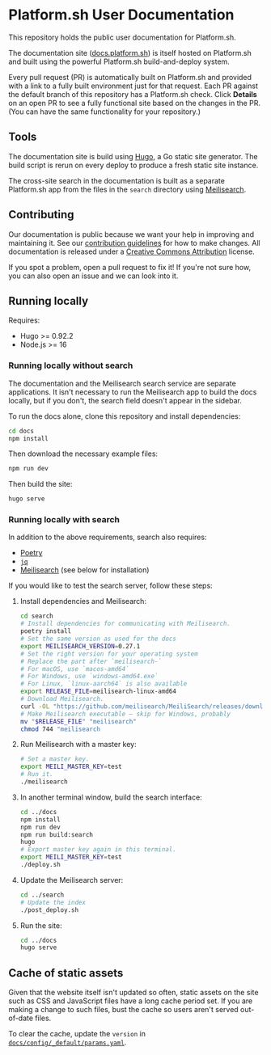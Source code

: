 # Platform.sh User Documentation

This repository holds the public user documentation for Platform.sh.

The documentation site ([docs.platform.sh](https://docs.platform.sh/)) is itself hosted on Platform.sh
and built using the powerful Platform.sh build-and-deploy system.

Every pull request (PR) is automatically built on Platform.sh
and provided with a link to a fully built environment just for that request.
Each PR against the default branch of this repository has a Platform.sh check.
Click **Details** on an open PR to see a fully functional site based on the changes in the PR.
(You can have the same functionality for your repository.)

## Tools

The documentation site is build using [Hugo](https://gohugo.io), a Go static site generator.
The build script is rerun on every deploy to produce a fresh static site instance.

The cross-site search in the documentation is built as a separate Platform.sh app
from the files in the `search` directory using [Meilisearch](https://www.meilisearch.com/).

## Contributing

Our documentation is public because we want your help in improving and maintaining it.
See our [contribution guidelines](CONTRIBUTING.md) for how to make changes.
All documentation is released under a [Creative Commons Attribution](LICENSE.md) license.

If you spot a problem, open a pull request to fix it!
If you're not sure how, you can also open an issue and we can look into it.

## Running locally

Requires:

* Hugo >= 0.92.2
* Node.js >= 16

### Running locally without search

The documentation and the Meilisearch search service are separate applications.
It isn't necessary to run the Meilisearch app to build the docs locally,
but if you don't, the search field doesn't appear in the sidebar.

To run the docs alone, clone this repository and install dependencies:

```bash
cd docs
npm install
```

Then download the necessary example files:

```bash
npm run dev
```

Then build the site:

```bash
hugo serve
```

### Running locally with search

In addition to the above requirements, search also requires:

* [Poetry](https://python-poetry.org/docs/)
* [`jq`](https://stedolan.github.io/jq/)
* [Meilisearch](https://www.meilisearch.com/) (see below for installation)

If you would like to test the search server, follow these steps:

1. Install dependencies and Meilisearch:

   ```bash
   cd search
   # Install dependencies for communicating with Meilisearch.
   poetry install
   # Set the same version as used for the docs
   export MEILISEARCH_VERSION=0.27.1
   # Set the right version for your operating system
   # Replace the part after `meilisearch-`
   # For macOS, use `macos-amd64`
   # For Windows, use `windows-amd64.exe`
   # For Linux, `linux-aarch64` is also available
   export RELEASE_FILE=meilisearch-linux-amd64
   # Download Meilisearch.
   curl -OL "https://github.com/meilisearch/MeiliSearch/releases/download/v$MEILISEARCH_VERSION/$RELEASE_FILE"
   # Make Meilisearch executable – skip for Windows, probably
   mv "$RELEASE_FILE" "meilisearch"
   chmod 744 "meilisearch
   ```

2. Run Meilisearch with a master key:

   ```bash
   # Set a master key.
   export MEILI_MASTER_KEY=test
   # Run it.
   ./meilisearch
   ```

3. In another terminal window, build the search interface:

   ```bash
   cd ../docs
   npm install
   npm run dev
   npm run build:search
   hugo
   # Export master key again in this terminal.
   export MEILI_MASTER_KEY=test
   ./deploy.sh
   ```

4. Update the Meilisearch server:

   ```bash
   cd ../search
   # Update the index
   ./post_deploy.sh
   ```

5. Run the site:

   ```bash
   cd ../docs
   hugo serve
   ```

## Cache of static assets

Given that the website itself isn't updated so often,
static assets on the site such as CSS and JavaScript files have a long cache period set.
If you are making a change to such files, bust the cache so users aren't served out-of-date files.

To clear the cache, update the `version` in [`docs/config/_default/params.yaml`](./docs/config/_default/params.yaml).
